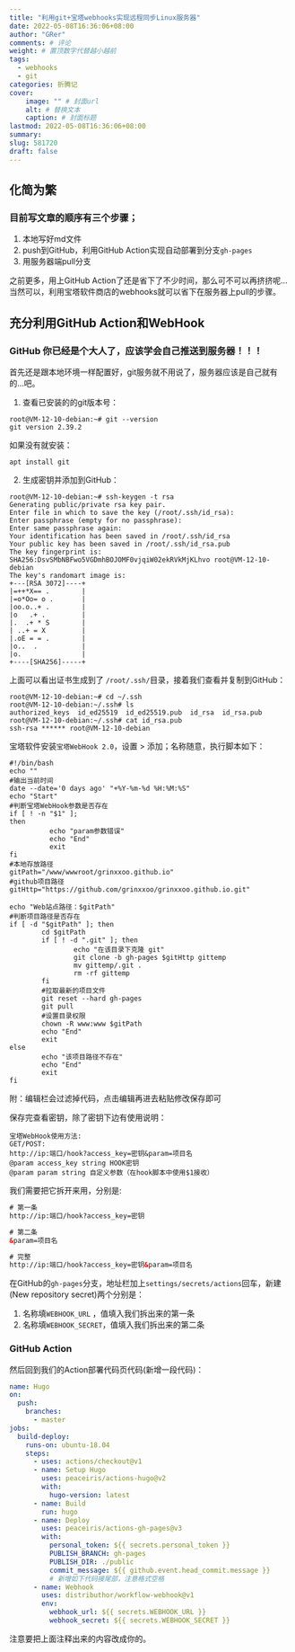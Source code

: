 ```yaml
---
title: "利用git+宝塔webhooks实现远程同步Linux服务器"
date: 2022-05-08T16:36:06+08:00
author: "GRer"
comments: # 评论
weight: # 置顶数字代替越小越前
tags:
  - webhooks
  - git
categories: 折腾记
cover:
    image: "" # 封面url
    alt: # 替换文本
    caption: # 封面标题
lastmod: 2022-05-08T16:36:06+08:00
summary: 
slug: 581720
draft: false
---
```


## 化简为繁

### 目前写文章的顺序有三个步骤；

1. 本地写好md文件
2. push到GitHub，利用GitHub Action实现自动部署到分支`gh-pages`
3. 用服务器端pull分支

之前更多，用上GitHub Action了还是省下了不少时间，那么可不可以再挤挤呢...当然可以，利用宝塔软件商店的webhooks就可以省下在服务器上pull的步骤。

## 充分利用GitHub Action和WebHook

### GitHub 你已经是个大人了，应该学会自己推送到服务器！！！
首先还是跟本地环境一样配置好，git服务就不用说了，服务器应该是自己就有的...吧。

1. 查看已安装的的git版本号：
```
root@VM-12-10-debian:~# git --version
git version 2.39.2
```

如果没有就安装：
```
apt install git
```

2. 生成密钥并添加到GitHub：
```
root@VM-12-10-debian:~# ssh-keygen -t rsa
Generating public/private rsa key pair.
Enter file in which to save the key (/root/.ssh/id_rsa): 
Enter passphrase (empty for no passphrase): 
Enter same passphrase again: 
Your identification has been saved in /root/.ssh/id_rsa
Your public key has been saved in /root/.ssh/id_rsa.pub
The key fingerprint is:
SHA256:DsvSMbNBFwo5VGDmhBOJOMF0vjqiW02ekRVkMjKLhvo root@VM-12-10-debian
The key's randomart image is:
+---[RSA 3072]----+
|=++*X== .        |
|=o*Oo= o .       |
|oo.o..+ .        |
|o   .+ .         |
|.  .+ * S        |
| ..+ = X         |
|.oE = = .        |
|o..  .           |
|o.               |
+----[SHA256]-----+
```

上面可以看出证书生成到了 `/root/.ssh/`目录，接着我们查看并复制到GitHub：
```
root@VM-12-10-debian:~# cd ~/.ssh
root@VM-12-10-debian:~/.ssh# ls
authorized_keys  id_ed25519  id_ed25519.pub  id_rsa  id_rsa.pub
root@VM-12-10-debian:~/.ssh# cat id_rsa.pub
ssh-rsa ****** root@VM-12-10-debian
```

宝塔软件安装`宝塔WebHook 2.0`，设置 > 添加；名称随意，执行脚本如下：

```shell
#!/bin/bash
echo ""
#输出当前时间
date --date='0 days ago' "+%Y-%m-%d %H:%M:%S"
echo "Start"
#判断宝塔WebHook参数是否存在
if [ ! -n "$1" ];
then 
          echo "param参数错误"
          echo "End"
          exit
fi
#本地存放路径
gitPath="/www/wwwroot/grinxxoo.github.io"
#github项目路径
gitHttp="https://github.com/grinxxoo/grinxxoo.github.io.git"

echo "Web站点路径：$gitPath"
#判断项目路径是否存在
if [ -d "$gitPath" ]; then
        cd $gitPath
        if [ ! -d ".git" ]; then
                echo "在该目录下克隆 git"
                git clone -b gh-pages $gitHttp gittemp
                mv gittemp/.git .
                rm -rf gittemp
        fi
        #拉取最新的项目文件
        git reset --hard gh-pages
        git pull
        #设置目录权限
        chown -R www:www $gitPath
        echo "End"
        exit
else
        echo "该项目路径不存在"
        echo "End"
        exit
fi
```

附：编辑栏会过滤掉代码，点击编辑再进去粘贴修改保存即可

保存完查看密钥，除了密钥下边有使用说明：

```
宝塔WebHook使用方法:
GET/POST:
http://ip:端口/hook?access_key=密钥&param=项目名
@param access_key string HOOK密钥
@param param string 自定义参数（在hook脚本中使用$1接收）
```

我们需要把它拆开来用，分别是:

```html
# 第一条
http://ip:端口/hook?access_key=密钥

# 第二条
&param=项目名

# 完整
http://ip:端口/hook?access_key=密钥&param=项目名
```

在GitHub的`gh-pages`分支，地址栏加上`settings/secrets/actions`回车，新建(New repository secret)两个分别是：

1. 名称填`WEBHOOK_URL` ，值填入我们拆出来的第一条
2. 名称填`WEBHOOK_SECRET`，值填入我们拆出来的第二条

### GitHub Action

然后回到我们的Action部署代码页代码(新增一段代码)：

```yaml
name: Hugo
on:
  push:
    branches:
      - master
jobs:
  build-deploy:
    runs-on: ubuntu-18.04
    steps:
      - uses: actions/checkout@v1
      - name: Setup Hugo
        uses: peaceiris/actions-hugo@v2
        with:
          hugo-version: latest
      - name: Build 
        run: hugo
      - name: Deploy
        uses: peaceiris/actions-gh-pages@v3
        with:
          personal_token: ${{ secrets.personal_token }}
          PUBLISH_BRANCH: gh-pages
          PUBLISH_DIR: ./public
          commit_message: ${{ github.event.head_commit.message }}
          # 新增如下代码接尾部，注意格式空格
      - name: Webhook
        uses: distributhor/workflow-webhook@v1
        env:
          webhook_url: ${{ secrets.WEBHOOK_URL }}
          webhook_secret: ${{ secrets.WEBHOOK_SECRET }}
```

注意要把上面注释出来的内容改成你的。

